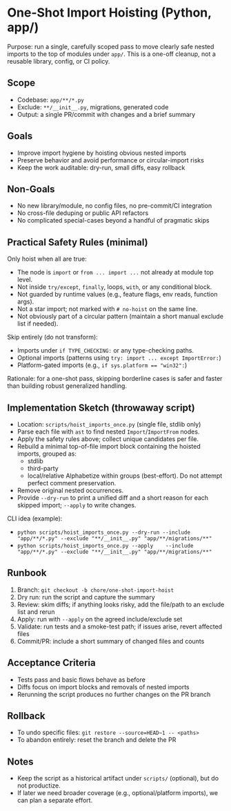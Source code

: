 # One-Shot Import Hoisting (Python, app/)

Purpose: run a single, carefully scoped pass to move clearly safe nested imports to the top of modules under `app/`. This is a one-off cleanup, not a reusable library, config, or CI policy.

## Scope

- Codebase: `app/**/*.py`
- Exclude: `**/__init__.py`, migrations, generated code
- Output: a single PR/commit with changes and a brief summary

## Goals

- Improve import hygiene by hoisting obvious nested imports
- Preserve behavior and avoid performance or circular-import risks
- Keep the work auditable: dry-run, small diffs, easy rollback

## Non-Goals

- No new library/module, no config files, no pre-commit/CI integration
- No cross-file deduping or public API refactors
- No complicated special-cases beyond a handful of pragmatic skips

## Practical Safety Rules (minimal)

Only hoist when all are true:
- The node is `import` or `from ... import ...` not already at module top level.
- Not inside `try/except`, `finally`, loops, `with`, or any conditional block.
- Not guarded by runtime values (e.g., feature flags, env reads, function args).
- Not a star import; not marked with `# no-hoist` on the same line.
- Not obviously part of a circular pattern (maintain a short manual exclude list if needed).

Skip entirely (do not transform):
- Imports under `if TYPE_CHECKING:` or any type-checking paths.
- Optional imports (patterns using `try: import ... except ImportError:`)
- Platform-gated imports (e.g., `if sys.platform == "win32":`)

Rationale: for a one-shot pass, skipping borderline cases is safer and faster than building robust generalized handling.

## Implementation Sketch (throwaway script)

- Location: `scripts/hoist_imports_once.py` (single file, stdlib only)
- Parse each file with `ast` to find nested `Import`/`ImportFrom` nodes.
- Apply the safety rules above; collect unique candidates per file.
- Rebuild a minimal top-of-file import block containing the hoisted imports, grouped as:
  - stdlib
  - third-party
  - local/relative
  Alphabetize within groups (best-effort). Do not attempt perfect comment preservation.
- Remove original nested occurrences.
- Provide `--dry-run` to print a unified diff and a short reason for each skipped import; `--apply` to write changes.

CLI idea (example):
- `python scripts/hoist_imports_once.py --dry-run --include "app/**/*.py" --exclude "**/__init__.py" "app/**/migrations/**"`
- `python scripts/hoist_imports_once.py --apply    --include "app/**/*.py" --exclude "**/__init__.py" "app/**/migrations/**"`

## Runbook

1) Branch: `git checkout -b chore/one-shot-import-hoist`
2) Dry run: run the script and capture the summary
3) Review: skim diffs; if anything looks risky, add the file/path to an exclude list and rerun
4) Apply: run with `--apply` on the agreed include/exclude set
5) Validate: run tests and a smoke-test path; if issues arise, revert affected files
6) Commit/PR: include a short summary of changed files and counts

## Acceptance Criteria

- Tests pass and basic flows behave as before
- Diffs focus on import blocks and removals of nested imports
- Rerunning the script produces no further changes on the PR branch

## Rollback

- To undo specific files: `git restore --source=HEAD~1 -- <paths>`
- To abandon entirely: reset the branch and delete the PR

## Notes

- Keep the script as a historical artifact under `scripts/` (optional), but do not productize.
- If later we need broader coverage (e.g., optional/platform imports), we can plan a separate effort.

